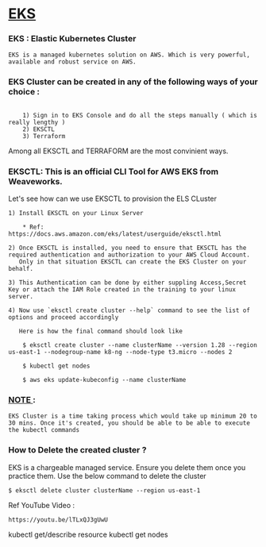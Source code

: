 # <u>EKS </u>

### EKS : Elastic Kubernetes Cluster 

```
EKS is a managed kubernetes solution on AWS. Which is very powerful, available and robust service on AWS.

```

### EKS Cluster can be created in any of the following ways of your choice :
```

    1) Sign in to EKS Console and do all the steps manually ( which is really lengthy )
    2) EKSCTL
    3) Terraform

```

Among all EKSCTL and TERRAFORM are the most convinient ways.

### EKSCTL: This is an official CLI Tool for AWS EKS from Weaveworks.

Let's see how can we use EKSCTL to provision the ELS CLuster

```
1) Install EKSCTL on your Linux Server 
    
    * Ref: https://docs.aws.amazon.com/eks/latest/userguide/eksctl.html

2) Once EKSCTL is installed, you need to ensure that EKSCTL has the required authentication and authorization to your AWS Cloud Account.
   Only in that situation EKSCTL can create the EKS Cluster on your behalf.

3) This Authentication can be done by either suppling Access,Secret Key or attach the IAM Role created in the training to your linux server.

4) Now use `eksctl create cluster --help` command to see the list of options and proceed accordingly

   Here is how the final command should look like

    $ eksctl create cluster --name clusterName --version 1.28 --region us-east-1 --nodegroup-name k8-ng --node-type t3.micro --nodes 2

    $ kubectl get nodes 

    $ aws eks update-kubeconfig --name clusterName

```

### <u>  NOTE </u>: 
```EKS Cluster is a time taking process which would take up minimum 20 to 30 mins. Once it's created, you should be able to be able to execute the kubectl commands```

### How to Delete the created cluster ?

EKS is a chargeable managed service. Ensure you delete them once you practice them. Use the below command to delete the cluster 

```
$ eksctl delete cluster clusterName --region us-east-1

```


Ref YouTube Video : 

```
https://youtu.be/lTLxQJ3gUwU
```






kubectl get/describe  resource
kubectl get nodes
